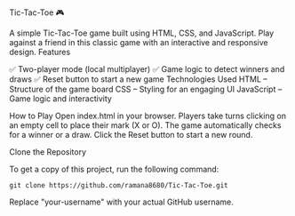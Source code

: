 Tic-Tac-Toe 🎮

A simple Tic-Tac-Toe game built using HTML, CSS, and JavaScript. Play against a friend in this classic game with an interactive and responsive design.
Features

✅ Two-player mode (local multiplayer)
✅ Game logic to detect winners and draws
✅ Reset button to start a new game
Technologies Used
    HTML – Structure of the game board
    CSS – Styling for an engaging UI
    JavaScript – Game logic and interactivity
    
How to Play
    Open index.html in your browser.
    Players take turns clicking on an empty cell to place their mark (X or O).
    The game automatically checks for a winner or a draw.
    Click the Reset button to start a new round.

Clone the Repository

To get a copy of this project, run the following command:

    git clone https://github.com/ramana8680/Tic-Tac-Toe.git

Replace "your-username" with your actual GitHub username.
